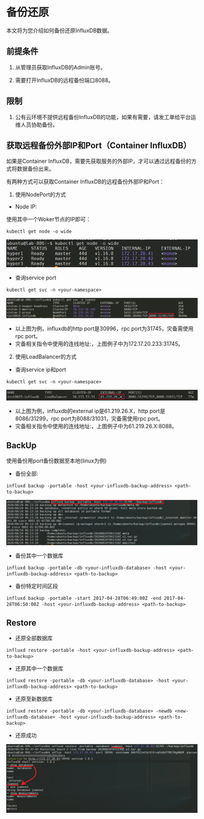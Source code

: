 # 备份还原

本文将为您介绍如何备份还原InfluxDB数据。

## 前提条件

1. 从管理员获取InfluxDB的Admin账号。

2. 需要打开InfluxDB的远程备份端口8088。

## 限制

1. 公有云环境不提供远程备份InfluxDB的功能，如果有需要，请发工单给平台运维人员协助备份。

## 获取远程备份外部IP和Port（Container InfluxDB）

如果是Container InfluxDB，需要先获取服务的外部IP，才可以通过远程备份的方式将数据备份出来。

有两种方式可以获取Container InfluxDB的远程备份外部IP和Port：

1. 使用NodePort的方式

- Node IP:

使用其中一个Woker节点的IP即可：

```
kubectl get node -o wide
```

![image-get-server](./images/influxdb_backup_server.PNG)


- 查询service port

```
kubectl get svc -n <your-namespace>
```

![image-get-port](./images/influxdb_backup_port.PNG)

- 以上图为例，influxdb的http port是30996，rpc port为31745，灾备需使用rpc port。
- 灾备相关指令中使用的连线地址<cluster-server>:<rpc-port>，上图例子中为172.17.20.233:31745。

2. 使用LoadBalancer的方式

- 查询service ip和port

```
kubectl get svc -n <your-namespace>
```

![image-get-ip](./images/influxdb_backup_ip.PNG)

- 以上图为例，influxdb的external ip是61.219.26.X，http port是8086/31299，rpc port为8088/31031，灾备需使用rpc port。
- 灾备相关指令中使用的连线地址<external-ip>:<rpc-port>，上图例子中为61.219.26.X:8088。

## BackUp

使用备份用port备份数据至本地(linux为例)

- 备份全部:
```
influxd backup -portable -host <your-influxdb-backup-address> <path-to-backup>
```
![image-backup](./images/influxdb_backup_1.PNG)

- 备份其中一个数据库
```
influxd backup -portable -db <your-influxdb-database> -host <your-influxdb-backup-address> <path-to-backup>
```

- 备份特定时间区段
```
influxd backup -portable -start 2017-04-28T06:49:00Z -end 2017-04-28T06:50:00Z -host <your-influxdb-backup-address> <path-to-backup>
```

## Restore

- 还原全部数据库

```
influxd restore -portable -host <your-influxdb-backup-address> <path-to-backup>
```

- 还原其中一个数据库

```
influxd restore -portable -db <your-influxdb-database> -host <your-influxdb-backup-address> <path-to-backup>
```

- 还原至新数据库

```
influxd restore -portable -db <your-influxdb-database> -newdb <new-influxdb-database> -host <your-influxdb-backup-address> <path-to-backup>
```

- 还原成功

![image-backup-restore](./images/influxdb_backup_restore.PNG)

